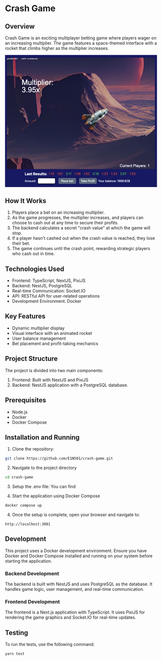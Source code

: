 # Crash Game

## Overview

Crash Game is an exciting multiplayer betting game where players wager on an increasing multiplier. The game features a space-themed interface with a rocket that climbs higher as the multiplier increases.

![Crash Game Screenshot](assets/CrashGameScreenshot.png)

## How It Works

1. Players place a bet on an increasing multiplier.
2. As the game progresses, the multiplier increases, and players can choose to cash out at any time to secure their profits.
3. The backend calculates a secret "crash value" at which the game will stop.
4. If a player hasn't cashed out when the crash value is reached, they lose their bet.
5. The game continues until the crash point, rewarding strategic players who cash out in time.

## Technologies Used

- Frontend: TypeScript, NextJS, PixiJS
- Backend: NestJS, PostgreSQL
- Real-time Communication: Socket.IO
- API: RESTful API for user-related operations
- Development Environment: Docker

## Key Features

- Dynamic multiplier display
- Visual interface with an animated rocket
- User balance management
- Bet placement and profit-taking mechanics

## Project Structure

The project is divided into two main components:

1. Frontend: Built with NextJS and PixiJS
2. Backend: NestJS application with a PostgreSQL database.

## Prerequisites

- Node.js
- Docker
- Docker Compose

## Installation and Running

1. Clone the repository:

```bash
git clone https://github.com/E1NS01/crash-game.git
```

2. Navigate to the project directory

```bash
cd crash-game
```

3. Setup the .env file:
   You can find

4. Start the application using Docker Compose

```bash
docker compose up
```

4. Once the setup is complete, open your browser and navigate to:

```
http://localhost:3001
```

## Development

This project uses a Docker development environment. Ensure you have Docker and Docker Compose installed and running on your system before starting the application.

### Backend Development

The backend is built with NestJS and uses PostgreSQL as the database. It handles game logic, user management, and real-time communication.

### Frontend Development

The frontend is a Next.js application with TypeScript. It uses PixiJS for rendering the game graphics and Socket.IO for real-time updates.

## Testing

To run the tests, use the following command:

```bash
yarn test
```
